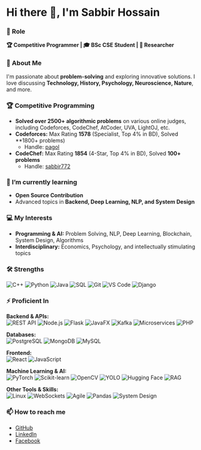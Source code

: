 # Hi there 👋, I'm Sabbir Hossain

### 💼 Role
**🏆 Competitive Programmer | 🎓 BSc CSE Student | 🔬 Researcher**

### 💬 About Me
I'm passionate about **problem-solving** and exploring innovative solutions. I love discussing **Technology, History, Psychology, Neuroscience, Nature**, and more.

### 🏆 Competitive Programming
- **Solved over 2500+ algorithmic problems** on various online judges, including Codeforces, CodeChef, AtCoder, UVA, LightOJ, etc.
- **Codeforces:** Max Rating **1578** (Specialist, Top 4% in BD), Solved **1800+ problems)  
  - Handle: [pagol](https://codeforces.com/profile/pagol)
- **CodeChef:** Max Rating **1854** (4-Star, Top 4% in BD), Solved **100+ problems**  
  - Handle: [sabbir772](https://www.codechef.com/users/sabbir772)

### 🌱 I’m currently learning
- **Open Source Contribution**  
- Advanced topics in **Backend, Deep Learning, NLP, and System Design**

### 💻 My Interests
- **Programming & AI:** Problem Solving, NLP, Deep Learning, Blockchain, System Design, Algorithms  
- **Interdisciplinary:** Economics, Psychology, and intellectually stimulating topics

### 🛠 Strengths
![C++](https://img.shields.io/badge/C++-00599C?style=for-the-badge&logo=c%2B%2B&logoColor=white)
![Python](https://img.shields.io/badge/Python-3776AB?style=for-the-badge&logo=python&logoColor=white)
![Java](https://img.shields.io/badge/Java-007396?style=for-the-badge&logo=java&logoColor=white)
![SQL](https://img.shields.io/badge/SQL-4479A1?style=for-the-badge&logo=sql&logoColor=white)
![Git](https://img.shields.io/badge/Git-F05032?style=for-the-badge&logo=git&logoColor=white)
![VS Code](https://img.shields.io/badge/VS%20Code-007ACC?style=for-the-badge&logo=visual-studio-code&logoColor=white)
![Django](https://img.shields.io/badge/Django-092E20?style=for-the-badge&logo=django&logoColor=white)

### ⚡ Proficient In
**Backend & APIs:**  
![REST API](https://img.shields.io/badge/REST-API-blue?style=for-the-badge) 
![Node.js](https://img.shields.io/badge/Node.js-339933?style=for-the-badge&logo=node.js&logoColor=white) 
![Flask](https://img.shields.io/badge/Flask-000000?style=for-the-badge&logo=flask&logoColor=white) 
![JavaFX](https://img.shields.io/badge/JavaFX-007396?style=for-the-badge&logo=java&logoColor=white) 
![Kafka](https://img.shields.io/badge/Kafka-231F20?style=for-the-badge&logo=apachekafka&logoColor=white) 
![Microservices](https://img.shields.io/badge/Microservices-00CFFF?style=for-the-badge) 
![PHP](https://img.shields.io/badge/PHP-777BB4?style=for-the-badge&logo=php&logoColor=white)  

**Databases:**  
![PostgreSQL](https://img.shields.io/badge/PostgreSQL-336791?style=for-the-badge&logo=postgresql&logoColor=white) 
![MongoDB](https://img.shields.io/badge/MongoDB-47A248?style=for-the-badge&logo=mongodb&logoColor=white) 
![MySQL](https://img.shields.io/badge/MySQL-4479A1?style=for-the-badge&logo=mysql&logoColor=white)  

**Frontend:**  
![React](https://img.shields.io/badge/React-61DAFB?style=for-the-badge&logo=react&logoColor=black) 
![JavaScript](https://img.shields.io/badge/JavaScript-F7DF1E?style=for-the-badge&logo=javascript&logoColor=black)  

**Machine Learning & AI:**  
![PyTorch](https://img.shields.io/badge/PyTorch-EE4C2C?style=for-the-badge&logo=pytorch&logoColor=white) 
![Scikit-learn](https://img.shields.io/badge/Scikit--learn-F7931E?style=for-the-badge&logo=scikitlearn&logoColor=white) 
![OpenCV](https://img.shields.io/badge/OpenCV-5C3EE8?style=for-the-badge&logo=opencv&logoColor=white) 
![YOLO](https://img.shields.io/badge/YOLO-FF6600?style=for-the-badge&logo=opencv&logoColor=white) 
![Hugging Face](https://img.shields.io/badge/Hugging%20Face-FF9900?style=for-the-badge) 
![RAG](https://img.shields.io/badge/RAG-0A0A0A?style=for-the-badge)  

**Other Tools & Skills:**  
![Linux](https://img.shields.io/badge/Linux-FCC624?style=for-the-badge&logo=linux&logoColor=black) 
![WebSockets](https://img.shields.io/badge/WebSockets-0099FF?style=for-the-badge) 
![Agile](https://img.shields.io/badge/Agile-F05032?style=for-the-badge) 
![Pandas](https://img.shields.io/badge/Pandas-150458?style=for-the-badge&logo=pandas&logoColor=white) 
![System Design](https://img.shields.io/badge/System%20Design-00CFFF?style=for-the-badge)

### 📫 How to reach me
- [GitHub](https://github.com/Sabbir772002)  
- [LinkedIn](https://www.linkedin.com/in/772sabbir)  
- [Facebook](https://www.facebook.com/772sabbir)
